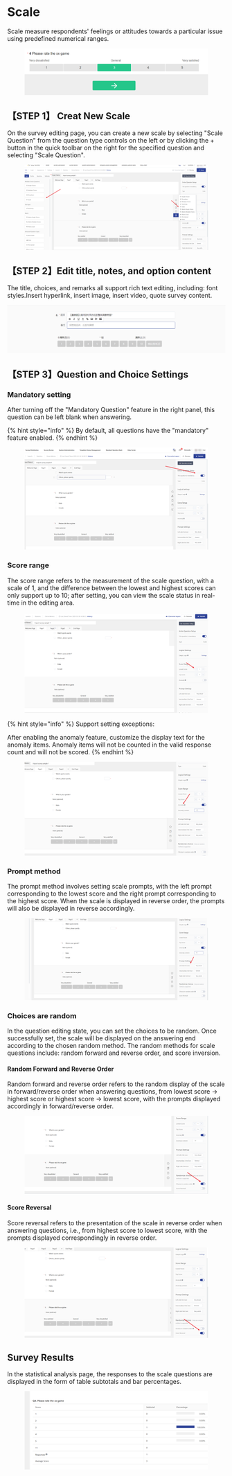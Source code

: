 # Scale

Scale measure respondents' feelings or attitudes towards a particular issue using predefined numerical ranges.

<figure><img src="../../.gitbook/assets/image (5) (1).png" alt=""><figcaption></figcaption></figure>

## 【STEP 1】 Creat New Scale

On the survey editing page, you can create a new scale by selecting "Scale Question" from the question type controls on the left or by clicking the + button in the quick toolbar on the right for the specified question and selecting "Scale Question".

<figure><img src="../../.gitbook/assets/image (934).png" alt=""><figcaption></figcaption></figure>

## 【STEP 2】Edit title, notes, and option content

The title, choices, and remarks all support rich text editing, including: font styles.Insert hyperlink, insert image, insert video, quote survey content.

![量表题内容编辑](../../.gitbook/assets/Snipaste_2023-10-10_16-06-01.png)

## 【STEP 3】Question and Choice Settings

### Mandatory setting

After turning off the "Mandatory Question" feature in the right panel, this question can be left blank when answering.

{% hint style="info" %}
By default, all questions have the "mandatory" feature enabled.
{% endhint %}

<figure><img src="../../.gitbook/assets/image (6) (1).png" alt=""><figcaption></figcaption></figure>

### Score range

The score range refers to the measurement of the scale question, with a scale of 1, and the difference between the lowest and highest scores can only support up to 10; after setting, you can view the scale status in real-time in the editing area.

<figure><img src="../../.gitbook/assets/image (7) (1).png" alt=""><figcaption></figcaption></figure>

{% hint style="info" %}
Support setting exceptions:

After enabling the anomaly feature, customize the display text for the anomaly items. Anomaly items will not be counted in the valid response count and will not be scored.
{% endhint %}

<figure><img src="../../.gitbook/assets/image (8) (1).png" alt=""><figcaption></figcaption></figure>

### Prompt method

The prompt method involves setting scale prompts, with the left prompt corresponding to the lowest score and the right prompt corresponding to the highest score. When the scale is displayed in reverse order, the prompts will also be displayed in reverse accordingly.

<figure><img src="../../.gitbook/assets/image (9) (1).png" alt=""><figcaption></figcaption></figure>

### Choices are random

In the question editing state, you can set the choices to be random. Once successfully set, the scale will be displayed on the answering end according to the chosen random method. The random methods for scale questions include: random forward and reverse order, and score inversion.

#### Random Forward and Reverse Order

Random forward and reverse order refers to the random display of the scale in forward/reverse order when answering questions, from lowest score -> highest score or highest score -> lowest score, with the prompts displayed accordingly in forward/reverse order.

<figure><img src="../../.gitbook/assets/image (10) (1).png" alt=""><figcaption></figcaption></figure>

#### Score Reversal

Score reversal refers to the presentation of the scale in reverse order when answering questions, i.e., from highest score to lowest score, with the prompts displayed correspondingly in reverse order.

<figure><img src="../../.gitbook/assets/image (11) (1).png" alt=""><figcaption></figcaption></figure>

###

## Survey Results

In the statistical analysis page, the responses to the scale questions are displayed in the form of table subtotals and bar percentages.

<figure><img src="../../.gitbook/assets/image (12) (1).png" alt=""><figcaption></figcaption></figure>

